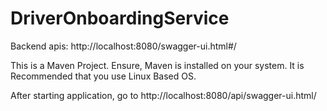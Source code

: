 # DriverOnboardingService

Backend apis: http://localhost:8080/swagger-ui.html#/

This is a Maven Project. Ensure, Maven is installed on your system.
It is Recommended that you use Linux Based OS.

After starting application, go to http://localhost:8080/api/swagger-ui.html/

